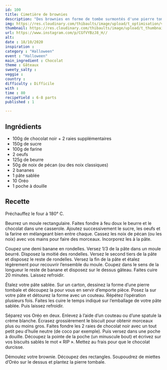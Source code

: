```yaml
---
id: 100
title: Cimetière de brownies
description: "Des brownies en forme de tombe surmontés d'une pierre tombale en sablé et de miettes d'Oréo !"
img: https://res.cloudinary.com/thibaults/image/upload/t_optimisation/v1603041454/Recipes/20201018_brownies_rip.jpg
thumbnail: https://res.cloudinary.com/thibaults/image/upload/t_thumbnail_josie/v1603041454/Recipes/20201018_brownies_rip.jpg
url: https://www.instagram.com/p/CGfVYBzJ8_H//
alt: 
date : 18/10/2020
inspiration : 
category : "Halloween"
event : "Halloween"
main_ingredient : Chocolat
theme : Gâteaux
sweety_salty : 
veggie : 
country :
difficulty : Difficile
with : 
time : 80
recipeYield : 6-8 parts
published : 1

---
```


## Ingrédients
 - 100g de chocolat noir + 2 raies supplémentaires
 - 150g de sucre
 - 100g de farine
 - 2 oeufs
 - 125g de beurre
 - 50g de noix de pécan (ou des noix classiques)
 - 2 bananes
 - 1 pâte sablée
 - 10 Oréo
 - 1 poche à douille

## Recette
Préchauffez le four à 180° C.

Beurrez un moule rectangulaire. Faites fondre à feu doux le beurre et le chocolat dans une casserole. Ajoutez successivement le sucre, les oeufs et la farine en mélangeant bien entre chaque. Cassez les noix de pécan (ou les noix) avec vos mains pour faire des morceaux. Incorporez les à la pâte.

Coupez une demi banane en rondelles. Versez 1/3 de la pâte dans un moule beurré. Disposez la moitié des rondelles. Versez le second tiers de la pâte et disposez le reste de rondelles. Versez la fin de la pâte et étalez légèrement pour recouvrir l’ensemble du moule. Coupez dans le sens de la longueur le reste de banane et disposez sur le dessus gâteau. Faites cuire 20 minutes. Laissez refroidir.

Étalez votre pâte sablée. Sur un carton, dessinez la forme d’une pierre tombale et découpez la pour vous en servir d’emporte pièce. Posez la sur votre pâte et détourez la forme avec un couteau. Répétez l’opération plusieurs fois. Faites les cuire le temps indiqué sur l’emballage de votre pâte sablée. Puis laissez refroidir. 

Séparez vos Oréo en deux. Enlevez à l’aide d’un couteau ou d’une spatule la crème blanche. Écrasez grossièrement le biscuit pour obtenir morceaux plus ou moins gros. Faites fondre les 2 raies de chocolat noir avec un tout petit peu d’huile neutre (de coco par exemple). Puis versez dans une poche à douille. Découpez la pointe de la poche (un minuscule bout) et écrivez sur vos biscuits sablés le mot « RIP ». Mettez au frais pour que le chocolat durcisse.

Démoulez votre brownie. Découpez des rectangles. Soupoudrez de miettes d’Oréo sur le dessus et plantez la pierre tombale.